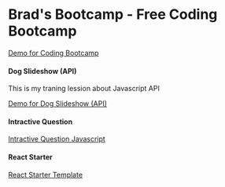 # Brad's Bootcamp - Free Coding Bootcamp
<a href="https://thewaqaspro.github.io/Coding-Bootcamp/" target="_blank">Demo for Coding Bootcamp</a>

<h4>Dog Slideshow (API)</h4>
<p>This is my traning lession about Javascript API</p>
<a href="https://thewaqaspro.github.io/Coding-Bootcamp/Projects/Dog Slideshow/index.html" target="_black">Demo for Dog Slideshow (API)</a>

<h4>Intractive Question</h4>
<a href="https://thewaqaspro.github.io/Coding-Bootcamp/Projects/Interactive Questions/index.html" target="_black">Intractive Question Javascript</a>

<h4>React Starter</h4>
<a href="https://thewaqaspro.github.io/Coding-Bootcamp/Projects/React Starter Setup/docs/index.html" target="_black">React Starter Template</a>
 

